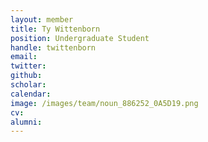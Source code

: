 ```yaml
---
layout: member
title: Ty Wittenborn
position: Undergraduate Student
handle: twittenborn
email:
twitter:
github:
scholar:
calendar:
image: /images/team/noun_886252_0A5D19.png
cv:
alumni: 
---
```



